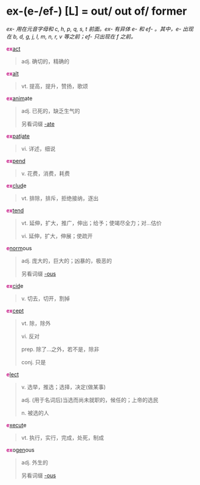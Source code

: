 # ex-(e-/ef-) [L] = out/ out of/ former

*ex- 用在元音字母和 c, h, p, q, s, t 前面。ex- 有异体 e- 和 ef- 。其中，e- 出现在 b, d, g, j, l, m, n, r, v 等之前；ef- 只出现在 f 之前。*

<b style="color: #C71585;">ex</b>[act](_act_.md)
> adj. 确切的，精确的

<b style="color: #C71585;">ex</b>[alt](_alt_.md)
> vt. 提高，提升，赞扬，歌颂

<b style="color: #C71585;">ex</b>[anim](_anim_.md)ate
> adj. 已死的，缺乏生气的
>
> 另看词缀 [-ate](-ate.md)

<b style="color: #C71585;">ex</b>[pat](_pat_.1.md)i[ate](-ate.md)
> vi. 详述，细说

<b style="color: #C71585;">ex</b>[pend](_pend_.md)
> v. 花费，消费，耗费

<b style="color: #C71585;">ex</b>[clud](_clud_.md)e
> vt. 排除，排斥，拒绝接纳，逐出

<b style="color: #C71585;">ex</b>[tend](_tend_.md)
> vt. 延伸，扩大，推广，伸出；给予；使竭尽全力；对…估价
>
> vi. 延伸，扩大，伸展；使疏开

<b style="color: #C71585;">e</b>[norm](_norm_.md)ous
> adj. 庞大的，巨大的；凶暴的，极恶的
>
> 另看词缀 [-ous](-ous.md)

<b style="color: #C71585;">ex</b>[cid](_cid_.md)e
> v. 切去，切开，割掉

<b style="color: #C71585;">ex</b>[cept](_cap_.md)
> vt. 除，除外
>
> vi. 反对
>
> prep. 除了...之外，若不是，除非
>
> conj. 只是

<b style="color: #C71585;">e</b>[lect](_lect_.md)
> v. 选举，推选；选择，决定(做某事)
>
> adj. (用于名词后)当选而尚未就职的，候任的；上帝的选民
>
> n. 被选的人

<b style="color: #C71585;">e</b>[xecut](_sequ_.md)e
> vt. 执行，实行，完成，处死，制成

<b style="color: #C71585;">ex</b>o[gen](_gen_.md)ous
> adj. 外生的
>
> 另看词缀 [-ous](-ous.md)